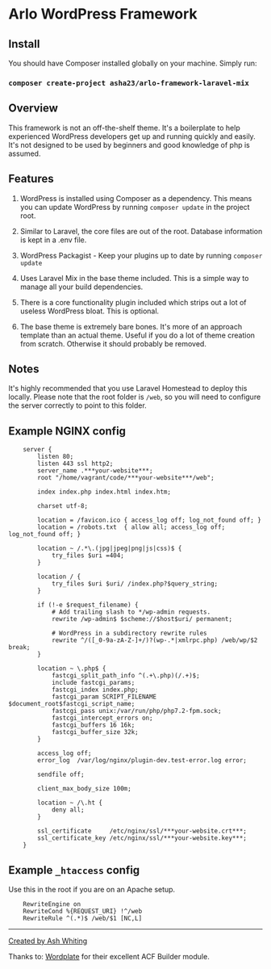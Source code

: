 # Arlo WordPress Framework

## Install

You should have Composer installed globally on your machine. Simply run:

### ```composer create-project asha23/arlo-framework-laravel-mix```

## Overview

This framework is not an off-the-shelf theme. It's a boilerplate to help experienced WordPress developers get up and running quickly and easily. It's not designed to be used by beginners and good knowledge of php is assumed.

## Features

1. WordPress is installed using Composer as a dependency. This means you can update WordPress by running ```composer update``` in the project root.

1. Similar to Laravel, the core files are out of the root. Database information is kept in a .env file.

3. WordPress Packagist - Keep your plugins up to date by running ```composer update```

4. Uses Laravel Mix in the base theme included. This is a simple way to manage all your build dependencies.

5. There is a core functionality plugin included which strips out a lot of useless WordPress bloat. This is optional.

6. The base theme is extremely bare bones. It's more of an approach template than an actual theme. Useful if you do a lot of theme creation from scratch. Otherwise it should probably be removed.

## Notes

It's highly recommended that you use Laravel Homestead to deploy this locally. Please note that the root folder is ```/web```, so you will need to configure the server correctly to point to this folder.

## Example NGINX config

```
    server {
        listen 80;
        listen 443 ssl http2;
        server_name .***your-website***;
        root "/home/vagrant/code/***your-website***/web";

        index index.php index.html index.htm;

        charset utf-8;

        location = /favicon.ico { access_log off; log_not_found off; }
        location = /robots.txt  { allow all; access_log off; log_not_found off; }

        location ~ /.*\.(jpg|jpeg|png|js|css)$ {
            try_files $uri =404;
        }

        location / {
            try_files $uri $uri/ /index.php?$query_string;
        }

        if (!-e $request_filename) {
            # Add trailing slash to */wp-admin requests.
            rewrite /wp-admin$ $scheme://$host$uri/ permanent;

            # WordPress in a subdirectory rewrite rules
            rewrite ^/([_0-9a-zA-Z-]+/)?(wp-.*|xmlrpc.php) /web/wp/$2 break;
        }

        location ~ \.php$ {
            fastcgi_split_path_info ^(.+\.php)(/.+)$;
            include fastcgi_params;
            fastcgi_index index.php;
            fastcgi_param SCRIPT_FILENAME $document_root$fastcgi_script_name;
            fastcgi_pass unix:/var/run/php/php7.2-fpm.sock;
            fastcgi_intercept_errors on;
            fastcgi_buffers 16 16k;
            fastcgi_buffer_size 32k;
        }

        access_log off;
        error_log  /var/log/nginx/plugin-dev.test-error.log error;

        sendfile off;

        client_max_body_size 100m;

        location ~ /\.ht {
            deny all;
        }

        ssl_certificate     /etc/nginx/ssl/***your-website.crt***;
        ssl_certificate_key /etc/nginx/ssl/***your-website.key***;
    }
```

## Example ```_htaccess``` config

Use this in the root if you are on an Apache setup.

```
    RewriteEngine on
    RewriteCond %{REQUEST_URI} !^/web
    RewriteRule ^(.*)$ /web/$1 [NC,L]
```

___

[Created by Ash Whiting](http://ashwhiting.com)

Thanks to: [Wordplate](https://github.com/wordplate) for their excellent ACF Builder module.
